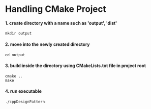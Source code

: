 # Handling CMake Project

#### 1. create directory with a name such as 'output', 'dist'

```shell
mkdir output
```

#### 2. move into the newly created directory

```shell
cd output
```

#### 3. build inside the directory using CMakeLists.txt file in project root

```shell
cmake ..
make
```

#### 4. run executable

```shell
./cppDesignPattern
```


